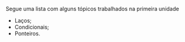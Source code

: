 Segue uma lista com alguns tópicos trabalhados na primeira unidade
- Laços;
- Condicionais;
- Ponteiros.
